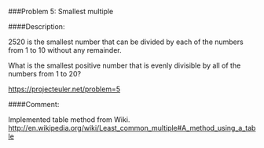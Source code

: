 ###Problem 5: Smallest multiple

####Description:

2520 is the smallest number that can be divided by each of the numbers from 1 to 10 without any remainder.

What is the smallest positive number that is evenly divisible by all of the numbers from 1 to 20?

https://projecteuler.net/problem=5

####Comment:

Implemented table method from Wiki. http://en.wikipedia.org/wiki/Least_common_multiple#A_method_using_a_table